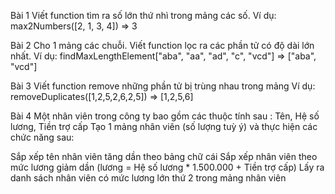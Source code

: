 Bài 1 Viết function tìm ra số lớn thứ nhì trong mảng các số.
Ví dụ: max2Numbers([2, 1, 3, 4]) => 3

Bài 2 Cho 1 mảng các chuỗi. Viết function lọc ra các phần tử có độ dài lớn nhất.
Ví dụ: findMaxLengthElement["aba", "aa", "ad", "c", "vcd"] => ["aba", "vcd"]

Bài 3 Viết function remove những phần tử bị trùng nhau trong mảng
Ví dụ: removeDuplicates([1,2,5,2,6,2,5]) => [1,2,5,6]

Bài 4 Một nhân viên trong công ty bao gồm các thuộc tính sau : Tên, Hệ số lương, Tiền trợ cấp
Tạo 1 mảng nhân viên (số lượng tuỳ ý) và thực hiện các chức năng sau:

Sắp xếp tên nhân viên tăng dần theo bảng chữ cái
Sắp xếp nhân viên theo mức lương giảm dần (lương = Hệ số lương * 1.500.000 + Tiền trợ cấp)
Lấy ra danh sách nhân viên có mức lương lớn thứ 2 trong mảng nhân viên